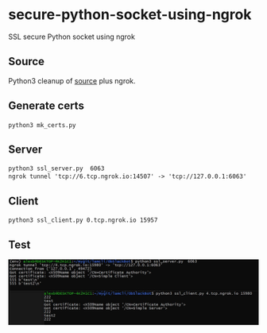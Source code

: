 # secure-python-socket-using-ngrok
SSL secure Python socket using ngrok
## Source
Python3 cleanup of [source](https://github.com/msabramo/pyOpenSSL/tree/master/examples/simple) plus ngrok.

## Generate certs

```
python3 mk_certs.py
```
## Server
```
python3 ssl_server.py  6063
ngrok tunnel 'tcp://6.tcp.ngrok.io:14507' -> 'tcp://127.0.0.1:6063'
```
## Client
```
python3 ssl_client.py 0.tcp.ngrok.io 15957
```


## Test

![test](https://github.com/pydemo/secure-python-socket-using-ngrok/blob/main/images/test.JPG?raw=true)
